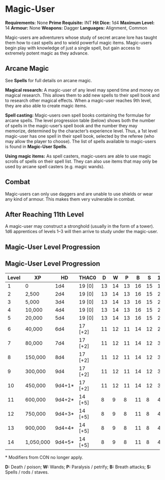 # Magic-User

**Requirements:** None
**Prime Requisite:** INT
**Hit Dice:** 1d4
**Maximum Level:** 14
**Armour:** None
**Weapons:** Dagger
**Languages:** Alignment, Common

Magic-users are adventurers whose study of secret arcane lore has taught them how to cast spells and to wield powerful magic items. Magic-users begin play with knowledge of just a single spell, but gain access to extremely potent magic as they advance.

## Arcane Magic

See **Spells** for full details on arcane magic.

**Magical research:** A magic-user of any level may spend time and money on magical research. This allows them to add new spells to their spell book and to research other magical effects. When a magic-user reaches 9th level, they are also able to create magic items.

**Spell casting:** Magic-users own spell books containing the formulae for arcane spells. The level progression table (below) shows both the number of spells in the magic-user’s spell book and the number they may memorize, determined by the character’s experience level. Thus, a 1st level magic-user has one spell in their spell book, selected by the referee (who may allow the player to choose). The list of spells available to magic-users is found in **Magic-User Spells**.

**Using magic items:** As spell casters, magic-users are able to use magic scrolls of spells on their spell list. They can also use items that may only be used by arcane spell casters (e.g. magic wands).

## Combat

Magic-users can only use daggers and are unable to use shields or wear any kind of armour. This makes them very vulnerable in combat.

## After Reaching 11th Level

A magic-user may construct a stronghold (usually in the form of a tower). 1d6 apprentices of levels 1–3 will then arrive to study under the magic-user.

## Magic-User Level Progression

## Magic-User Level Progression

| Level | XP       | HD       | THAC0    | D  | W  | P  | B  | S  | 1 | 2 | 3 | 4 | 5 | 6 |
|-------|----------|----------|----------|----|----|----|----|----|---|---|---|---|---|---|
| 1     | 0        | 1d4      | 19 [0]   | 13 | 14 | 13 | 16 | 15 | 1 | — | — | — | — | — |
| 2     | 2,500    | 2d4      | 19 [0]   | 13 | 14 | 13 | 16 | 15 | 2 | — | — | — | — | — |
| 3     | 5,000    | 3d4      | 19 [0]   | 13 | 14 | 13 | 16 | 15 | 2 | 1 | — | — | — | — |
| 4     | 10,000   | 4d4      | 19 [0]   | 13 | 14 | 13 | 16 | 15 | 2 | 2 | — | — | — | — |
| 5     | 20,000   | 5d4      | 19 [0]   | 13 | 14 | 13 | 16 | 15 | 2 | 2 | 1 | — | — | — |
| 6     | 40,000   | 6d4      | 17 [+2]  | 11 | 12 | 11 | 14 | 12 | 2 | 2 | 2 | — | — | — |
| 7     | 80,000   | 7d4      | 17 [+2]  | 11 | 12 | 11 | 14 | 12 | 3 | 2 | 2 | 1 | — | — |
| 8     | 150,000  | 8d4      | 17 [+2]  | 11 | 12 | 11 | 14 | 12 | 3 | 3 | 2 | 2 | — | — |
| 9     | 300,000  | 9d4      | 17 [+2]  | 11 | 12 | 11 | 14 | 12 | 3 | 3 | 3 | 2 | 1 | — |
| 10    | 450,000  | 9d4+1*   | 17 [+2]  | 11 | 12 | 11 | 14 | 12 | 3 | 3 | 3 | 3 | 2 | — |
| 11    | 600,000  | 9d4+2*   | 14 [+5]  |  8 |  9 |  8 | 11 |  8 | 4 | 3 | 3 | 3 | 2 | 1 |
| 12    | 750,000  | 9d4+3*   | 14 [+5]  |  8 |  9 |  8 | 11 |  8 | 4 | 4 | 3 | 3 | 3 | 2 |
| 13    | 900,000  | 9d4+4*   | 14 [+5]  |  8 |  9 |  8 | 11 |  8 | 4 | 4 | 4 | 3 | 3 | 3 |
| 14    | 1,050,000| 9d4+5*   | 14 [+5]  |  8 |  9 |  8 | 11 |  8 | 4 | 4 | 4 | 4 | 3 | 3 |

\* Modifiers from CON no longer apply.

**D:** Death / poison; **W:** Wands; **P:** Paralysis / petrify; **B:** Breath attacks; **S:** Spells / rods / staves.
